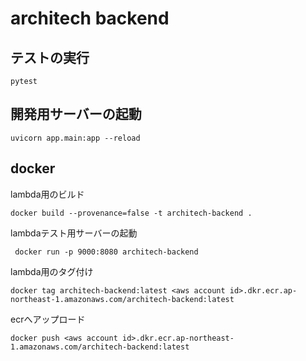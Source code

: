 # architech backend

## テストの実行

```shell
pytest
```

## 開発用サーバーの起動

```shell
uvicorn app.main:app --reload
```

## docker

lambda用のビルド

```shell
docker build --provenance=false -t architech-backend . 
```

lambdaテスト用サーバーの起動

```shell
 docker run -p 9000:8080 architech-backend  
```

lambda用のタグ付け

```shell
docker tag architech-backend:latest <aws account id>.dkr.ecr.ap-northeast-1.amazonaws.com/architech-backend:latest
```

ecrへアップロード

```shell
docker push <aws account id>.dkr.ecr.ap-northeast-1.amazonaws.com/architech-backend:latest
```
